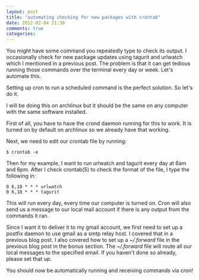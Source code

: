 ```yaml
---
layout: post
title: "automating checking for new packages with crontab"
date: 2012-02-04 21:30
comments: true
categories: 
---
```


You might have some command you repeatedly type to check its output.
I occasionally check for new package updates using tagurit and urlwatch which I mentioned in a previous post.
The problem is that it can get tedious running those commands over the terminal every day or week.
Let's automate this.

Setting up cron to run a scheduled command is the perfect solution.
So let's do it.

I will be doing this on archlinux but it should be the same on any computer with the same software installed.

First of all, you have to have the crond daemon running for this to work.
It is turned on by default on archlinux so we already have that working.

Next, we need to edit our crontab file by running:

```
$ crontab -e
```

Then for my example, I want to run urlwatch and tagurit every day at 6am and 6pm.
After I check crontab(5) to check the format of the file, I type the following in:
```
0 6,18 * * * urlwatch
0 6,18 * * * tagurit
```

This will run every day, every time our computer is turned on.
Cron will also send us a message to our local mail account if there is any output from the commands it ran.

Since I want it to deliver it to my gmail account, we first need to set up a postfix daemon to use gmail as a smtp relay host.
I covered that in a previous blog post.
I also covered how to set up a *~/.forward* file in the previous blog post in the bonus section.
The *~/.forward* file will route all our local messages to the specified email.
If you haven't done so already, please set that up.

You should now be automatically running and receiving commands via cron!

